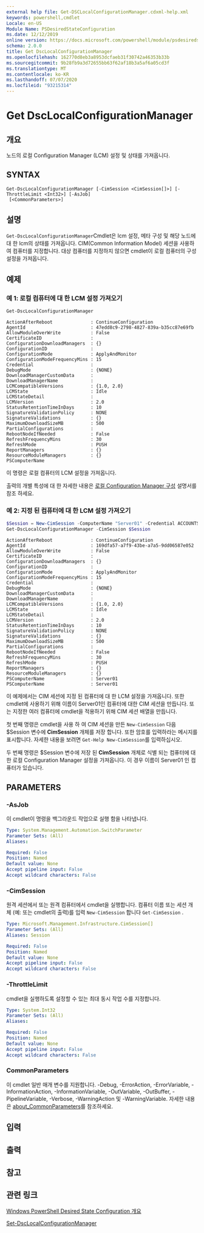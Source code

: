 ```yaml
---
external help file: Get-DSCLocalConfigurationManager.cdxml-help.xml
keywords: powershell,cmdlet
Locale: en-US
Module Name: PSDesiredStateConfiguration
ms.date: 12/12/2019
online version: https://docs.microsoft.com/powershell/module/psdesiredstateconfiguration/get-dsclocalconfigurationmanager?view=powershell-5.1&WT.mc_id=ps-gethelp
schema: 2.0.0
title: Get DscLocalConfigurationManager
ms.openlocfilehash: 162770d8eb3a8953dcfaeb31f30742a46353b33b
ms.sourcegitcommit: 9b28fb9a3d72655bb63f62af18b3a5af6a05cd3f
ms.translationtype: MT
ms.contentlocale: ko-KR
ms.lasthandoff: 07/07/2020
ms.locfileid: "93215314"
---
```

# Get DscLocalConfigurationManager

## 개요

노드의 로컬 Configuration Manager (LCM) 설정 및 상태를 가져옵니다.

## SYNTAX

```
Get-DscLocalConfigurationManager [-CimSession <CimSession[]>] [-ThrottleLimit <Int32>] [-AsJob]
 [<CommonParameters>]
```

## 설명

`Get-DscLocalConfigurationManager`Cmdlet은 lcm 설정, 메타 구성 및 해당 노드에 대 한 lcm의 상태를 가져옵니다. CIM(Common Information Model) 세션을 사용하여 컴퓨터를 지정합니다. 대상 컴퓨터를 지정하지 않으면 cmdlet이 로컬 컴퓨터의 구성 설정을 가져옵니다.

## 예제

### 예 1: 로컬 컴퓨터에 대 한 LCM 설정 가져오기

```powershell
Get-DscLocalConfigurationManager
```

```Output
ActionAfterReboot              : ContinueConfiguration
AgentId                        : 47edd8c9-2798-4827-839a-b35cc87e69fb
AllowModuleOverWrite           : False
CertificateID                  :
ConfigurationDownloadManagers  : {}
ConfigurationID                :
ConfigurationMode              : ApplyAndMonitor
ConfigurationModeFrequencyMins : 15
Credential                     :
DebugMode                      : {NONE}
DownloadManagerCustomData      :
DownloadManagerName            :
LCMCompatibleVersions          : {1.0, 2.0}
LCMState                       : Idle
LCMStateDetail                 :
LCMVersion                     : 2.0
StatusRetentionTimeInDays      : 10
SignatureValidationPolicy      : NONE
SignatureValidations           : {}
MaximumDownloadSizeMB          : 500
PartialConfigurations          :
RebootNodeIfNeeded             : False
RefreshFrequencyMins           : 30
RefreshMode                    : PUSH
ReportManagers                 : {}
ResourceModuleManagers         : {}
PSComputerName
```

이 명령은 로컬 컴퓨터의 LCM 설정을 가져옵니다.

출력의 개별 특성에 대 한 자세한 내용은 [로컬 Configuration Manager 구성](../../docs-conceptual/dsc/managing-nodes/metaconfig.md#basic-settings) 설명서를 참조 하세요.

### 예 2: 지정 된 컴퓨터에 대 한 LCM 설정 가져오기

```powershell
$Session = New-CimSession -ComputerName "Server01" -Credential ACCOUNTS\PattiFuller
Get-DscLocalConfigurationManager -CimSession $Session
```

```Output
ActionAfterReboot              : ContinueConfiguration
AgentId                        : 169dfa57-a7f9-43be-a7a5-9dd06587e052
AllowModuleOverWrite           : False
CertificateID                  :
ConfigurationDownloadManagers  : {}
ConfigurationID                :
ConfigurationMode              : ApplyAndMonitor
ConfigurationModeFrequencyMins : 15
Credential                     :
DebugMode                      : {NONE}
DownloadManagerCustomData      :
DownloadManagerName            :
LCMCompatibleVersions          : {1.0, 2.0}
LCMState                       : Idle
LCMStateDetail                 :
LCMVersion                     : 2.0
StatusRetentionTimeInDays      : 10
SignatureValidationPolicy      : NONE
SignatureValidations           : {}
MaximumDownloadSizeMB          : 500
PartialConfigurations          :
RebootNodeIfNeeded             : False
RefreshFrequencyMins           : 30
RefreshMode                    : PUSH
ReportManagers                 : {}
ResourceModuleManagers         : {}
PSComputerName                 : Server01
PSComputerName                 : Server01
```

이 예제에서는 CIM 세션에 지정 된 컴퓨터에 대 한 LCM 설정을 가져옵니다.
또한 cmdlet에 사용하기 위해 이름이 Server01인 컴퓨터에 대한 CIM 세션을 만듭니다.
또는 지정한 여러 컴퓨터에 cmdlet을 적용하기 위해 CIM 세션 배열을 만듭니다.

첫 번째 명령은 cmdlet을 사용 하 여 CIM 세션을 만든 `New-CimSession` 다음 $Session 변수에 **CimSession** 개체를 저장 합니다. 또한 암호를 입력하라는 메시지를 표시합니다. 자세한 내용을 보려면 `Get-Help New-CimSession`를 입력하십시오.

두 번째 명령은 $Session 변수에 저장 된 **CimSession** 개체로 식별 되는 컴퓨터에 대 한 로컬 Configuration Manager 설정을 가져옵니다. 이 경우 이름이 Server01 인 컴퓨터가 있습니다.

## PARAMETERS

### -AsJob

이 cmdlet이 명령을 백그라운드 작업으로 실행 함을 나타냅니다.

```yaml
Type: System.Management.Automation.SwitchParameter
Parameter Sets: (All)
Aliases:

Required: False
Position: Named
Default value: None
Accept pipeline input: False
Accept wildcard characters: False
```

### -CimSession

원격 세션에서 또는 원격 컴퓨터에서 cmdlet을 실행합니다. 컴퓨터 이름 또는 세션 개체 (예: 또는 cmdlet의 출력)를 입력 `New-CimSession` 합니다 `Get-CimSession` .

```yaml
Type: Microsoft.Management.Infrastructure.CimSession[]
Parameter Sets: (All)
Aliases: Session

Required: False
Position: Named
Default value: None
Accept pipeline input: False
Accept wildcard characters: False
```

### -ThrottleLimit

cmdlet을 실행하도록 설정할 수 있는 최대 동시 작업 수를 지정합니다.

```yaml
Type: System.Int32
Parameter Sets: (All)
Aliases:

Required: False
Position: Named
Default value: None
Accept pipeline input: False
Accept wildcard characters: False
```

### CommonParameters

이 cmdlet 일반 매개 변수를 지원합니다. -Debug, -ErrorAction, -ErrorVariable, -InformationAction, -InformationVariable, -OutVariable, -OutBuffer, -PipelineVariable, -Verbose, -WarningAction 및 -WarningVariable. 자세한 내용은 [about_CommonParameters](https://go.microsoft.com/fwlink/?LinkID=113216)를 참조하세요.

## 입력

## 출력

## 참고

## 관련 링크

[Windows PowerShell Desired State Configuration 개요](/powershell/scripting/dsc/overview/dscforengineers)

[Set-DscLocalConfigurationManager](Set-DscLocalConfigurationManager.md)
